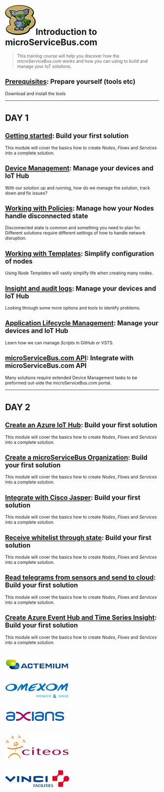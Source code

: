 # <img src="./img/msb-logo-big.png" alt="Node.js" />Introduction to microServiceBus.com
> This training course will help you discover how the microServiceBus.com works and how you can using to build and manage your IoT solutions.

## [Prerequisites](./Prerequisites.md): Prepare yourself (tools etc)
Download and install the tools

<hr/>

# DAY 1

## [Getting started](./GettingStarted.md): Build your first solution
This module will cover the basics how to create *Nodes*, *Flows* and *Services* into a complete solution.

## [Device Management](./ManageYourDevices.md): Manage your devices and IoT Hub
With our solution up and running, how do we manage the solution, track down and fix issues?

## [Working with Policies](./WorkingWithpolicies.md): Manage how your Nodes handle disconnected state
Disconnected state is common and something you need to plan for. Different solutions require different settings of how to handle network disruption.

## [Working with Templates](./WorkingWithTemplates.md): Simplify configuration of nodes
Using *Node Templates* will vastly simplify life when creating many nodes.


## [Insight and audit logs](./InsightAndAutitLogs.md): Manage your devices and IoT Hub
Looking through some more options and tools to identify problems.

## [Application Lifecycle Management](./ApplicationLifecycleManagement.md): Manage your devices and IoT Hub
Learn how we can manage *Scripts* in GitHub or VSTS.

## [microServiceBus.com API](./IntegratingWithMicroServiceBus.md): Integrate with microServiceBus.com API 
Many solutions require extended Device Management tasks to be preformed out-side the microServiceBus.com portal.

<hr/>

# DAY 2

## [Create an Azure IoT Hub](./Day_2_Create_IoT_Hub.md): Build your first solution
This module will cover the basics how to create *Nodes*, *Flows* and *Services* into a complete solution.

## [Create a microServiceBus Organization](./Day_2_Create_mSB_Org.md): Build your first solution
This module will cover the basics how to create *Nodes*, *Flows* and *Services* into a complete solution.

## [Integrate with Cisco Jasper](./Day_2_Integration_Cisco_Jasper.md): Build your first solution
This module will cover the basics how to create *Nodes*, *Flows* and *Services* into a complete solution.

## [Receive whitelist through state](./Day_2_Receive_whitelist_through_state.md): Build your first solution
This module will cover the basics how to create *Nodes*, *Flows* and *Services* into a complete solution.

## [Read telegrams from sensors and send to cloud](./Day_2_Read_telegrams_from_sensors_and_send_to_cloud.md): Build your first solution
This module will cover the basics how to create *Nodes*, *Flows* and *Services* into a complete solution.

## [Create Azure Event Hub and Time Series Insight](./Day_2_Integrate_with_tsi.md): Build your first solution
This module will cover the basics how to create *Nodes*, *Flows* and *Services* into a complete solution.


#
## <img src="./img/actemium-logo.png" alt="Node.js" />
## <img src="./img/omexom-logo.png" alt="Node.js" />
## <img src="./img/axians-logo.png" alt="Node.js" />
## <img src="./img/citeos-logo.png" alt="Node.js" />
## <img src="./img/vinci-facilities-logo.png" alt="Node.js" />
#
